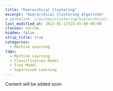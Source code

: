 ```yaml
---
title: "Hierarchical Clustering"
excerpt: "Hierarchical Clustering Algorithm"
# permalink: /courses/clustering/hierarchical/
last_modified_at: 2022-01-22T23:45:00-00:00
classes: narrow
hidden: false
strip_title: true
categories:
  - Machine Learning
tags: 
  - Machine Learning
  - Classification Model
  - Tree Model
  - Supervised Learning
---
```

Content will be added soon